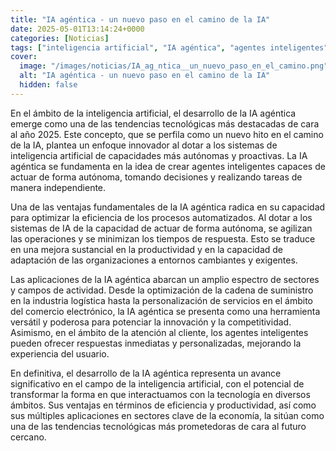 ```yaml
---
title: "IA agéntica - un nuevo paso en el camino de la IA"
date: 2025-05-01T13:14:24+0000
categories: [Noticias]
tags: ["inteligencia artificial", "IA agéntica", "agentes inteligentes", "automatización", "eficiencia", "productividad", "competitividad"]
cover:
  image: "/images/noticias/IA_ag_ntica__un_nuevo_paso_en_el_camino.png"
  alt: "IA agéntica - un nuevo paso en el camino de la IA"
  hidden: false
---
```


En el ámbito de la inteligencia artificial, el desarrollo de la IA agéntica emerge como una de las tendencias tecnológicas más destacadas de cara al año 2025. Este concepto, que se perfila como un nuevo hito en el camino de la IA, plantea un enfoque innovador al dotar a los sistemas de inteligencia artificial de capacidades más autónomas y proactivas. La IA agéntica se fundamenta en la idea de crear agentes inteligentes capaces de actuar de forma autónoma, tomando decisiones y realizando tareas de manera independiente.

Una de las ventajas fundamentales de la IA agéntica radica en su capacidad para optimizar la eficiencia de los procesos automatizados. Al dotar a los sistemas de IA de la capacidad de actuar de forma autónoma, se agilizan las operaciones y se minimizan los tiempos de respuesta. Esto se traduce en una mejora sustancial en la productividad y en la capacidad de adaptación de las organizaciones a entornos cambiantes y exigentes.

Las aplicaciones de la IA agéntica abarcan un amplio espectro de sectores y campos de actividad. Desde la optimización de la cadena de suministro en la industria logística hasta la personalización de servicios en el ámbito del comercio electrónico, la IA agéntica se presenta como una herramienta versátil y poderosa para potenciar la innovación y la competitividad. Asimismo, en el ámbito de la atención al cliente, los agentes inteligentes pueden ofrecer respuestas inmediatas y personalizadas, mejorando la experiencia del usuario.

En definitiva, el desarrollo de la IA agéntica representa un avance significativo en el campo de la inteligencia artificial, con el potencial de transformar la forma en que interactuamos con la tecnología en diversos ámbitos. Sus ventajas en términos de eficiencia y productividad, así como sus múltiples aplicaciones en sectores clave de la economía, la sitúan como una de las tendencias tecnológicas más prometedoras de cara al futuro cercano.
